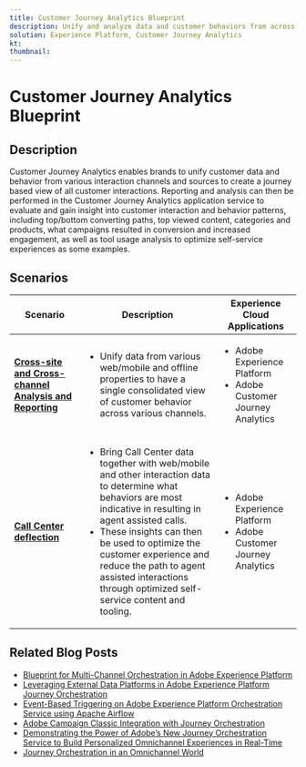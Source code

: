 ```yaml
---
title: Customer Journey Analytics Blueprint
description: Unify and analyze data and customer behaviors from across the customer journey
solution: Experience Platform, Customer Journey Analytics
kt: 
thumbnail: 
---
```


# Customer Journey Analytics Blueprint

## Description

Customer Journey Analytics enables brands to unify customer data and behavior from various interaction channels and sources to create a journey based view of all customer interactions. Reporting and analysis can then be performed in the Customer Journey Analytics application service to evaluate and gain insight into customer interaction and behavior patterns, including top/bottom converting paths, top viewed content, categories and products, what campaigns resulted in conversion and increased engagement, as well as tool usage analysis to optimize self-service experiences as some examples.

## Scenarios

| Scenario | Description |  Experience Cloud Applications | 
|---|---|---|
| **[Cross-site and Cross-channel Analysis and Reporting](cross-site.md)**  | <ul><li>Unify data from various web/mobile and offline properties to have a single consolidated view of customer behavior across various channels.</li></ul> | <ul><li>Adobe Experience Platform</li><li>Adobe Customer Journey Analytics</li></ul>| 
| **[Call Center deflection](call-deflect.md)** | <ul><li>Bring Call Center data together with web/mobile and other interaction data to determine what behaviors are most indicative in resulting in agent assisted calls.</li><li>These insights can then be used to optimize the customer experience and reduce the path to agent assisted interactions through optimized self-service content and tooling.  </li></ul> | <ul><li>Adobe Experience Platform</li><li>Adobe Customer Journey Analytics</li> |

## Related Blog Posts

* [Blueprint for Multi-Channel Orchestration in Adobe Experience Platform](https://medium.com/adobetech/blueprint-for-multi-channel-orchestration-in-adobe-experience-platform-c68317e94184)
* [Leveraging External Data Platforms in Adobe Experience Platform Journey Orchestration](https://medium.com/adobetech/leveraging-external-data-platforms-in-adobe-experience-platform-journey-orchestration-54fc6134fe17)
* [Event-Based Triggering on Adobe Experience Platform Orchestration Service using Apache Airflow](https://medium.com/adobetech/event-based-triggering-on-adobe-experience-platform-orchestration-service-using-apache-airflow-8607b28251f1)
* [Adobe Campaign Classic Integration with Journey Orchestration](https://medium.com/adobetech/adobe-campaign-classic-integration-with-journey-orchestration-ae577653281)
* [Demonstrating the Power of Adobe’s New Journey Orchestration Service to Build Personalized Omnichannel Experiences in Real-Time](https://medium.com/adobetech/demonstrating-the-power-of-adobes-new-journey-orchestration-service-to-build-personalized-aa60d88cd34)
* [Journey Orchestration in an Omnichannel World](https://medium.com/adobetech/journey-orchestration-in-an-omnichannel-world-3a2d32d556d9)